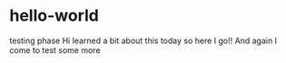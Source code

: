 # hello-world
testing phase
Hi learned a bit about this today 
so here I go!!
And again I come to test some more
